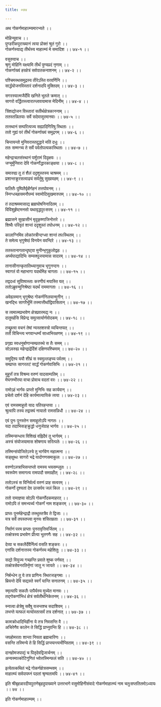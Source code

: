 ```yaml
---
title: ०७४

---
```

अथ गोकर्णमाहात्म्यमारभ्यते ।।  
  
मोहिन्युवाच ।।  
पुण्डरीकपुराख्यानं त्वया प्रोक्तं श्रुतं गुरो ।।  
गोकर्णस्याद्य तीर्थस्य माहात्म्यं मे समादिश ।। ७४-१ ।।  
  
वसुरुवाच ।।  
श्रृणु मोहिनि वक्ष्यामि तीर्थं पुण्यप्रदं नृणाम् ।।  
गोकर्णाख्यं हरक्षेत्रं सर्वपातकनाशनम् ।। ७४-२ ।।  
  
पश्चिमस्थसमुद्रस्य तीरेऽस्ति वरवर्णिनि ।।  
सार्द्धयोजनविस्तारं दर्शनादपि मुक्तिदम् ।। ७४-३ ।।  
  
सगरस्यात्मजैर्देवि खनिते भूतले क्रमात् ।।  
सागरो वर्द्धितस्त्वारात्प्लावयामास मेदिनीम् ।। ७४-४ ।।  
  
त्रिंशद्योजन विस्तारां सतीर्थक्षेत्रकाननाम् ।।  
ततस्तन्निलयाः सर्वे सदेवासुरमानवाः ।। ७४-५ ।।  
  
तत्स्थानं सम्परित्यज्य सह्यादिगिरिषु स्थिताः ।।  
ततो गुह्यं परं तीर्थं गोकर्णाख्यं समुद्रगम् ।। ७४-६ ।।  
  
चिन्तयन्तो मुनिवरास्तदुद्धारे मतिं दधुः ।।  
ततः सम्मन्त्र्य ते सर्वे पर्वतोपत्यकास्थिताः ।। ७४-७ ।।  
  
महेन्द्राचलसंस्थानं पर्शुरामं दिदृक्षवः ।।  
जग्मुर्मुनिवरा देवि गोकर्णोद्धारकाङ्क्षया ।। ७४-८ ।।  
  
समारुह्य तु तं शैलं ददृशुस्तस्य चाश्रमम् ।।  
प्रशान्तक्रूरसत्वाढ्यं सर्वर्तुषु सुखावहम् ।। ७४-९ ।।  
  
फलितैः पुष्पितैर्वृक्षैर्गहनं तत्तपोवनम् ।।  
स्निग्धच्छायमनौपम्यं स्वामोदिसुखमारुतम् ।। ७४-१० ।।  
  
तं तदाश्रममासाद्य ब्रह्मघोषनिनादितम् ।।  
विविशुर्हृष्टमनसो यथावृद्धपुरःसरम् ।। ७४-११ ।।  
  
ब्रह्मासने सुखासीनं मृदुकृष्णाजिनोत्तरे ।।  
शिष्यैः परिवृतं शान्तं ददृशुस्तं तपोधनम् ।। ७४-१२ ।।  
  
कालाग्निमिव लोकांस्त्रीन्दग्ध्वा शान्तं तपःस्थितम् ।।  
ते समेत्य भृगुश्रेष्ठं विनयेन ववन्दिरे ।। ७४-१३ ।।  
  
ततस्तानागतान्दृष्ट्वा मुनीन्भृगुकुलोद्वहः ।।  
अर्घ्यपाद्यादिभिः सम्यक्पूजयामास सादरम् ।। ७४-१४ ।।  
  
तानासीनान्कृतातिथ्यानुवाच भृगुनन्दनः ।।  
स्वागतं वो महाभागा यदर्थमिह चागताः ।। ७४-१५ ।।  
  
तद्वदध्वं सुविश्वस्ताः करणीयं मयास्ति यत् ।।  
ततोऽब्रुवन्मुनिश्रेष्ठा यदर्थं राममागताः ।। ७४-१६ ।।  
  
अवेह्यस्मान् भृगुश्रेष्ठ गोकर्णनिलयान्मुनीन् ।।  
खनद्भिः सागरैर्भूमिं तस्मात्तीर्थाद्विवासितान् ।। ७४-१७ ।।  
  
स त्वमात्मप्रभावेण क्षेत्रप्रवरमद्य नः ।।  
दातुमर्हसि विप्रेन्द्र समुत्सार्यार्णवोदकम् ।। ७४-१८ ।।  
  
तच्छ्रुत्वा वचनं तेषां न्यस्तशस्त्रो व्यचिन्तयत् ।।  
ततो विचिन्त्य भगवान्धर्म्यं साध्वभिरक्षणम् ।। ७४-१९ ।।  
  
प्रगृह्य स्वधनुर्बाणान्सम्प्रतस्थे स तैः समम् ।।  
सोऽवरुह्य महेन्द्राद्रेर्दिशं दक्षिणपश्चिमाम् ।। ७४-२० ।।  
  
समुद्दिश्य ययौ शीघ्रं स स्वमुल्लङ्घ्य पर्वतम् ।।  
सम्प्राप्तः सागरतटं सार्द्धं गोकर्णवासिभिः ।। ७४-२१ ।।  
  
मुहूर्त्तं तत्र विश्रम्य वरुणं यादसाम्पतिम् ।।  
मेघगम्भीरया वाचा प्रोवाच वदतां वरः ।। ७४-२२ ।।  
  
रामोऽहं भार्गवः प्राप्तो मुनिभिः सह कार्यवान् ।।  
प्रचेतो दर्शनं देहि कार्यमात्यायिकं त्वया ।। ७४-२३ ।।  
  
एवं रामसमाहूतो यादः पतिरहन्तया ।।  
श्रुत्वापि तस्य तद्वाक्यं नायातो रामसन्निधौ ।। ७४-२४ ।।  
  
एवं पुनः पुनस्तेन समाहूतोऽपि नागतः ।।  
यदा तदाभिसङ्क्रुद्धो धनुर्जग्राह भार्गवः ।। ७४-२५ ।।  
  
तस्मिन्सन्धाय विशिखं वह्निदैवं तु भार्गवम् ।।  
अस्त्रं संयोजयामास शोषणाय सरित्पतेः ।। ७४-२६ ।।  
  
तस्मिन्संयोजितेऽस्त्रे तु भार्गवेण महात्मना ।।  
सङ्क्षुब्धः सागरो भद्रे यादोगणसमाकुलः ।। ७४-२७ ।।  
  
वरुणोऽस्त्राभिसन्तप्तो रामस्य भयसम्प्लुतः ।।  
स्वरूपेण समागत्य रामपादौ समग्रहीत् ।। ७४-२८ ।।  
  
ततोऽस्त्रं स विनिर्वर्त्य वरुणं प्राह सत्वरम् ।।  
गोकर्णो दृश्यतां देव उत्सर्पय जलं किल ।। ७४-२९ ।।  
  
ततो रामाज्ञया सोऽपि गोकर्णोदकमाहरत् ।।  
रामोऽपि तं समभ्यर्च्य गोकर्णं नाम शङ्करम् ।। ७४-३० ।।  
  
प्राप्तः पुनर्महेन्द्राद्रौ तस्थुस्तत्रैव ते द्विजाः ।।  
यत्र सर्वे तपस्तप्त्वा मुनयः शंसितव्रताः ।। ७४-३१ ।।  
  
निर्वाणं परम प्राप्ताः पुनरावृत्तिवर्जितम् ।।  
तत्क्षेत्रस्य प्रभावेण प्रीत्या भूतगणैः सह ।। ७४-३२ ।।  
  
देव्या च सकलैर्देवैर्नित्यं वसति शङ्करः ।।  
एनांसि दर्शनात्तस्य गोकर्णस्य महेशितुः ।। ७४-३३ ।।  
  
सद्यो वियुज्य गच्छन्ति प्रवाते शुष्क पर्णवत् ।।  
तत्क्षेत्रसेवनरतिर्नृणां जातु न जायते ।। ७४-३४ ।।  
  
निर्बन्धेन तु ये तत्र प्राणिनः स्थिरजङ्गमाः ।।  
म्रियन्ते देवि सद्यस्ते स्वर्गं यान्ति सनातनम् ।। ७४-३५ ।।  
  
स्मृत्यापि सकलैः पापैर्यस्य मुच्येत मानवः ।।  
तद्गोकर्णाभिधं क्षेत्रं सर्वतीर्थनिकेतनम् ।। ७४-३६ ।।  
  
स्नात्वा क्षेत्रेषु सर्वेषु यजन्तश्च सदाशिवम् ।।  
लभन्ते यत्फलं मर्त्यास्तत्सर्वं तत्र दर्शनात् ।। ७४-३७ ।।  
  
कामक्रोधादिभिर्हीना ये तत्र निवसन्ति वै ।।  
अचिरेणैव कालेन ते सिद्धिं प्राप्नुवन्ति हि ।। ७४-३८ ।।  
  
जपहोमरताः शान्ता नियता ब्रह्मचारिणः ।।  
वसन्ति तस्मिन्ये ते हि सिद्धिं प्राप्स्यन्त्यभीप्सिताम् ।। ७४-३९ ।।  
  
दानहोमजपाद्यं च पितृदेवद्विजार्चनम् ।।  
अन्यस्मात्कोटिगुणितं भवेत्तस्मिन्फलं सति ।। ७४-४० ।।  
  
इत्येतत्कथितं भद्रे गोकर्णक्षेत्रसम्भवम् ।।  
माहात्म्यं सर्वपापघ्नं पठतां श्रृण्वतामपि ।। ७४-४१ ।।  
  
इति श्रीबृहन्नारदीयपुराणेबृहदुपाख्याने उत्तरभागे वसुमोहिनीसंवादे गोकर्णमाहात्म्यं नाम चतुःसप्ततितमोऽध्यायः ।। ७४ ।।  
  
इति गोकर्णमाहात्म्यम् ।।